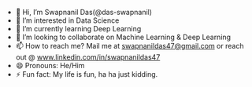 - 👋 Hi, I’m Swapnanil Das(@das-swapnanil)
- 👀 I’m interested in Data Science
- 🌱 I’m currently learning Deep Learning
- 💞️ I’m looking to collaborate on Machine Learning & Deep Learning
- 📫 How to reach me? Mail me at swapnanildas47@gmail.com or reach out @ www.linkedin.com/in/swapnanildas47
- 😄 Pronouns: He/Him
- ⚡ Fun fact: My life is fun, ha ha just kidding.

<!---
das-swapnanil/das-swapnanil is a ✨ special ✨ repository because its `README.md` (this file) appears on your GitHub profile.
You can click the Preview link to take a look at your changes.
--->
